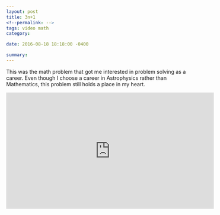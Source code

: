 ```yaml
---
layout: post
title: 3n+1
<!--permalink: -->
tags: video math
category: 

date: 2016-08-18 18:18:00 -0400

summary: 
---
```


This was the math problem that got me interested in problem solving as a career. Even though I choose a career in Astrophysics rather than Mathematics, this problem still holds a place in my heart. 

<iframe width="560" height="315" src="https://www.youtube.com/embed/5mFpVDpKX70" frameborder="0" allowfullscreen></iframe>